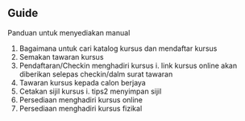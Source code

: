 ## Guide

Panduan untuk menyediakan manual

1. Bagaimana untuk cari katalog kursus dan mendaftar kursus
2. Semakan tawaran kursus
3. Pendaftaran/Checkin menghadiri kursus
    i. link kursus online akan diberikan selepas checkin/dalm surat tawaran
4. Tawaran kursus kepada calon berjaya
5. Cetakan sijil kursus
    i. tips2 menyimpan sijil 
6. Persediaan menghadiri kursus online
7. Persediaan menghadiri kursus fizikal

